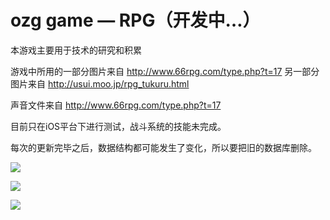 ozg game — RPG（开发中…）
================

本游戏主要用于技术的研究和积累


游戏中所用的一部分图片来自 http://www.66rpg.com/type.php?t=17 另一部分图片来自 http://usui.moo.jp/rpg_tukuru.html

声音文件来自 http://www.66rpg.com/type.php?t=17


目前只在iOS平台下进行测试，战斗系统的技能未完成。

每次的更新完毕之后，数据结构都可能发生了变化，所以要把旧的数据库删除。

![](https://raw.github.com/ouzhigang/OzgGameRPG/master/screenshot1.png)

![](https://raw.github.com/ouzhigang/OzgGameRPG/master/screenshot2.png)

![](https://raw.github.com/ouzhigang/OzgGameRPG/master/screenshot3.png)

